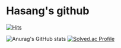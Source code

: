 # Hasang's github


[![Hits](https://hits.seeyoufarm.com/api/count/incr/badge.svg?url=https%3A%2F%2Fgithub.com%2Fcrohasang&count_bg=%239C9C9C&title_bg=%23000000&icon=&icon_color=%23E7E7E7&title=hits&edge_flat=true)](https://hits.seeyoufarm.com)

![Anurag's GitHub stats](https://github-readme-stats.vercel.app/api?username=crohasang&show_icons=true&theme=radical)
[![Solved.ac Profile](http://mazassumnida.wtf/api/v2/generate_badge?boj=mooseem)](https://solved.ac/백준아이디/)
